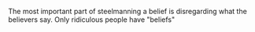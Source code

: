 The most important part of steelmanning a belief is disregarding what the believers say. Only ridiculous people have "beliefs"

